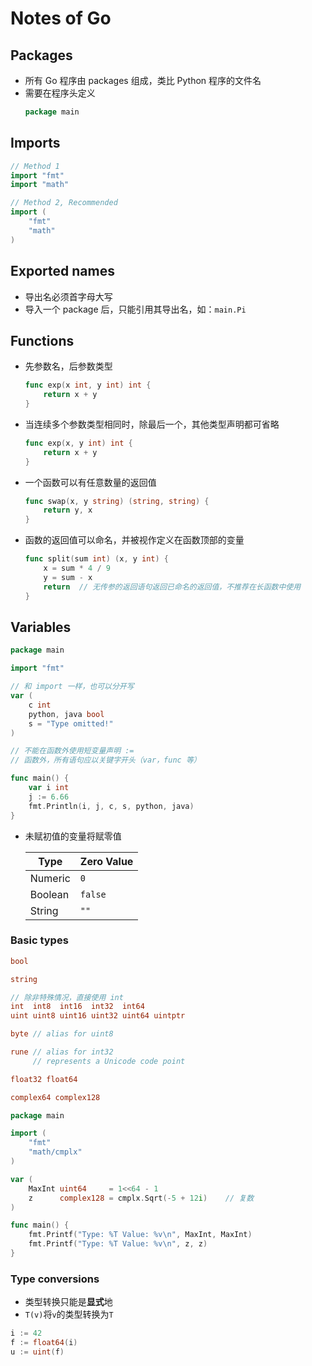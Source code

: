 # Notes of Go

## Packages

- 所有 Go 程序由 packages 组成，类比 Python 程序的文件名
- 需要在程序头定义
    ```go
    package main
    ```

## Imports

```go
// Method 1
import "fmt"
import "math"

// Method 2, Recommended
import (
    "fmt"
    "math"
)
```

## Exported names

- 导出名必须首字母大写
- 导入一个 package 后，只能引用其导出名，如：`main.Pi`

## Functions

- 先参数名，后参数类型
    ```go
    func exp(x int, y int) int {
        return x + y
    }
    ```
- 当连续多个参数类型相同时，除最后一个，其他类型声明都可省略
    ```go
    func exp(x, y int) int {
        return x + y
    }
    ```
- 一个函数可以有任意数量的返回值
    ```go
    func swap(x, y string) (string, string) {
        return y, x
    }
    ```
- 函数的返回值可以命名，并被视作定义在函数顶部的变量
    ```go
    func split(sum int) (x, y int) {
        x = sum * 4 / 9
        y = sum - x
        return  // 无传参的返回语句返回已命名的返回值，不推荐在长函数中使用
    }
    ```

## Variables

```go
package main

import "fmt"

// 和 import 一样，也可以分开写
var (
	c int
    python, java bool
    s = "Type omitted!"
)

// 不能在函数外使用短变量声明 :=
// 函数外，所有语句应以关键字开头（var，func 等）

func main() {
    var i int
    j := 6.66
	fmt.Println(i, j, c, s, python, java)
}
```
- 未赋初值的变量将赋零值

    Type | Zero Value
    -|-
    Numeric|`0`
    Boolean|`false`
    String|`""`

### Basic types

```go
bool

string

// 除非特殊情况，直接使用 int
int  int8  int16  int32  int64
uint uint8 uint16 uint32 uint64 uintptr

byte // alias for uint8

rune // alias for int32
     // represents a Unicode code point

float32 float64

complex64 complex128
```
```go
package main

import (
	"fmt"
	"math/cmplx"
)

var (
	MaxInt uint64     = 1<<64 - 1
	z      complex128 = cmplx.Sqrt(-5 + 12i)    // 复数
)

func main() {
	fmt.Printf("Type: %T Value: %v\n", MaxInt, MaxInt)
	fmt.Printf("Type: %T Value: %v\n", z, z)
}
```

### Type conversions

- 类型转换只能是**显式**地
- `T(v)`将`v`的类型转换为`T`

```go
i := 42
f := float64(i)
u := uint(f)
```